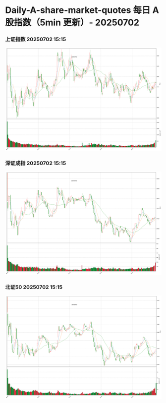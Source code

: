 
# Daily-A-share-market-quotes 每日 A 股指数（5min 更新）- 20250702

### 上证指数 20250702 15:15
![](./fig/2025/7/20250702-sh000001.png)

### 深证成指 20250702 15:15
![](./fig/2025/7/20250702-sz399001.png)

### 北证50 20250702 15:15
![](./fig/2025/7/20250702-bj899050.png)
